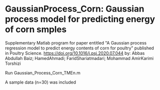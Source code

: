 # GaussianProcess_Corn: Gaussian process model for predicting energy of corn smples
Supplementary Matlab program for paper entitled "A Gaussian process regression model to predict energy contents of corn for poultry" published in Poultry Science. https://doi.org/10.1016/j.psj.2020.07.044       by: Abbas Abdullah Baiz; HamedAhmadi; FaridShariatmadari; Mohammad AmirKarimi Torshizi

Run Gaussian_Process_Corn_TMEn.m

A sample data (n=30) was included
